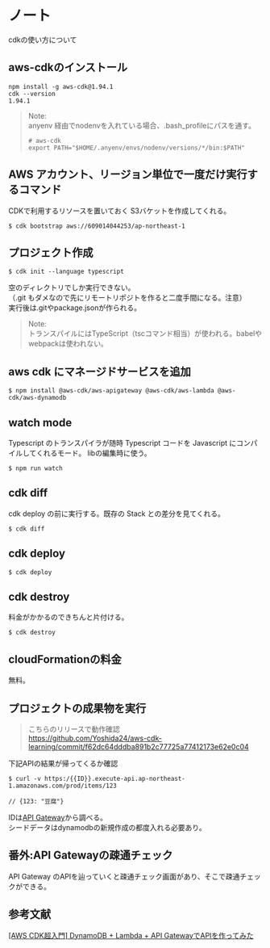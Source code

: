 # ノート
cdkの使い方について

## aws-cdkのインストール

```
npm install -g aws-cdk@1.94.1
cdk --version
1.94.1
```

> Note:  
anyenv 経由でnodenvを入れている場合、.bash_profileにパスを通す。
> ```
> # aws-cdk
> export PATH="$HOME/.anyenv/envs/nodenv/versions/*/bin:$PATH"
> ```

## AWS アカウント、リージョン単位で一度だけ実行するコマンド
CDKで利用するリソースを置いておく S3バケットを作成してくれる。
```
$ cdk bootstrap aws://609014044253/ap-northeast-1
```


## プロジェクト作成

```
$ cdk init --language typescript
```

空のディレクトリでしか実行できない。  
（.git もダメなので先にリモートリポジトを作ると二度手間になる。注意）  
実行後は.gitやpackage.jsonが作られる。

> Note:  
トランスパイルにはTypeScript（tscコマンド相当）が使われる。babelやwebpackは使われない。

## aws cdk にマネージドサービスを追加

```
$ npm install @aws-cdk/aws-apigateway @aws-cdk/aws-lambda @aws-cdk/aws-dynamodb
```

## watch mode
Typescript のトランスパイラが随時 Typescript コードを Javascript にコンパイルしてくれるモード。
libの編集時に使う。

```
$ npm run watch
```

## cdk diff
cdk deploy の前に実行する。既存の Stack との差分を見てくれる。

```
$ cdk diff
```

## cdk deploy

```
$ cdk deploy
```

## cdk destroy
料金がかかるのできちんと片付ける。

```
$ cdk destroy
```

## cloudFormationの料金
無料。

## プロジェクトの成果物を実行
> こちらのリリースで動作確認  
https://github.com/Yoshida24/aws-cdk-learning/commit/f62dc64dddba891b2c77725a77412173e62e0c04

下記APIの結果が帰ってくるか確認
```
$ curl -v https:/{{ID}}.execute-api.ap-northeast-1.amazonaws.com/prod/items/123

// {123: "豆腐"}
```
IDは[API Gateway](https://ap-northeast-1.console.aws.amazon.com/apigateway/main/apis?region=ap-northeast-1)から調べる。  
シードデータはdynamodbの新規作成の都度入れる必要あり。

## 番外:API Gatewayの疎通チェック
API Gateway のAPIを辿っていくと疎通チェック画面があり、そこで疎通チェックができる。

## 参考文献
[\[AWS CDK超入門\] DynamoDB + Lambda + API GatewayでAPIを作ってみた](https://dev.classmethod.jp/articles/aws-cdk-101-typescript/)
